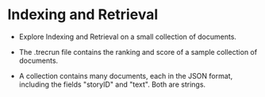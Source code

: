 # Indexing and Retrieval

- Explore Indexing and Retrieval on a small collection of documents.

- The .trecrun file contains the ranking and score of a sample collection of documents.

- A collection contains many documents, each in the JSON format, including the fields "storyID" and "text". Both are strings.
